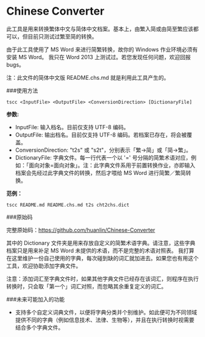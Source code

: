 Chinese Converter
=================

此工具是用来转换繁体中文与简体中文档案。基本上，由繁入简或由简至繁应该都可以，但目前只测试过繁至简的转换。

由于此工具使用了 MS Word 来进行简繁转换，故你的 Windows 作业环境必须有安装 MS Word。
我只在 Word 2013 上测试过。若您发现任何问题，欢迎回报 bugs。

注：此文件的简体中文版 README.chs.md 就是利用此工具产生的。

###使用方法

    tscc <InputFile> <OutputFile> <ConversionDirection> [DictionaryFile]

**参数:**

 * InputFile: 输入档名。目前仅支持 UTF-8 编码。
 * OutputFile: 输出档名。目前仅支持 UTF-8 编码。若档案已存在，将会被覆盖。
 * ConversionDirection: "t2s" 或 "s2t"，分别表示「繁->简」或「简->繁」。
 * DictionaryFile: 字典文件。每一行代表一个以 '=' 号分隔的简繁术语对应，例如：「面向对象=面向对象」。注：此字典文件系用于前置转换作业，亦即输入档案会先经过此字典文件的转换，然后才喂给 MS Word  进行简繁／繁简转换。


**范例：**

    tscc README.md README.chs.md t2s cht2chs.dict

###原始码 

完整原始码：<https://github.com/huanlin/Chinese-Converter>

其中的 Dictionary 文件夹是用来存放自定义的简繁术语字典。请注意，这些字典档案只是用来补足 MS Word 未提供的术语，而不是完整的术语对照表。
我打算在这里维护一份自己使用的字典，每次碰到缺的词汇就加进去。如果您也有用这个工具，欢迎协助添加字典文件。

注意：添加词汇至字典文件时，如果其他字典文件已经存在该词汇，则程序在执行转换时，只会取「第一个」词汇对照，而忽略其余重复定义的词汇。

###未来可能加入的功能

 * 支持多个自定义词典文件，以便将字典分类并个别维护。如此便可为不同领域提供不同的字典（例如信息技术、法律、生物等），并且在执行转换时视需要结合多个字典文件。
